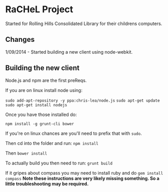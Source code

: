 # RaCHeL Project
Started for Rolling Hills Consolidated Library for their childrens computers.

## Changes
1/09/2014 - Started building a new client using node-webkit.

## Building the new client

Node.js and npm are the first preReqs.

If you are on linux install node using:

`sudo add-apt-repository -y ppa:chris-lea/node.js`
`sudo apt-get update`
`sudo apt-get install nodejs`

Once you have those installed do:

`npm install -g grunt-cli bower`

If you're on linux chances are you'll need to prefix that with `sudo`.

Then cd into the folder and run:
`npm install`

Then
`bower install`

To actually build you then need to run:
`grunt build`


If it gripes about compass you may need to install ruby and do `gem install compass`
**Note these instructions are very likely missing something.  So a little troubleshooting may be required.**